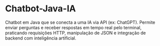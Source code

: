# Chatbot-Java-IA
Chatbot em Java que se conecta a uma IA via API (ex: ChatGPT). Permite enviar perguntas e receber respostas em tempo real pelo terminal, praticando requisições HTTP, manipulação de JSON e integração de backend com inteligência artificial.
